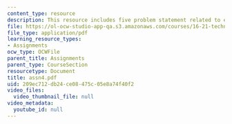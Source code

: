 ```yaml
---
content_type: resource
description: This resource includes five problem statement related to elasticity solution.
file: https://ol-ocw-studio-app-qa.s3.amazonaws.com/courses/16-21-techniques-for-structural-analysis-and-design-spring-2005/209ec712db24ce08475c05e8a74f40f2_assn4.pdf
file_type: application/pdf
learning_resource_types:
- Assignments
ocw_type: OCWFile
parent_title: Assignments
parent_type: CourseSection
resourcetype: Document
title: assn4.pdf
uid: 209ec712-db24-ce08-475c-05e8a74f40f2
video_files:
  video_thumbnail_file: null
video_metadata:
  youtube_id: null
---
```

